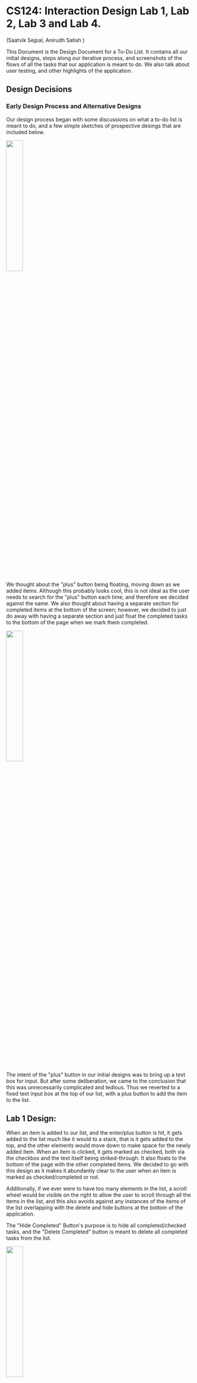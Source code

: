 
# CS124: Interaction Design Lab 1, Lab 2, Lab 3 and Lab 4.

(Saatvik Sejpal, Anirudh Satish
)


This Document is the Design Document for a To-Do List. It contains all our initial designs, steps along our iterative process,
and screenshots of the flows of all the tasks that our application is meant to do. We also talk about user testing, and other highlights of the application.


## Design Decisions

### Early Design Process and Alternative Designs
Our design process began with some discussions on what a to-do list is meant to do, and a few simple
sketches of prospective desings that are included below.


<img src='Screenshots/Page2.png' text-align='center' width=30%/>

We thought about the "plus" button being floating, moving down as we added items.
Although this probably looks cool, this is not ideal as the user needs to search for the "plus"
button each time, and therefore we decided against the same.
We also thought about having a separate section for completed items at the bottom of the screen; however, we decided
to just do away with having a separate section and just float the completed tasks to the bottom of the page when we mark them
completed.

<img src='Screenshots/Page3.png' text-align='center' width=30%/>

The intent of the "plus" button in our initial designs was to bring up a text box
for input. But after some deliberation, we came to the conclusion that this was unnecessarily
complicated and tedious. Thus we reverted to a fixed text input box at the top of our list,
with a plus button to add the item to the list.


## Lab 1 Design:

When an item is added to our list, and the enter/plus button is hit, it gets added to the list much like it would to a stack,
that is it gets added to the top, and the other elements would move down to make space for the newly
added item.
When an item is clicked, it gets marked as checked, both via the checkbox and the text itself being striked-through. It also floats to the bottom of the page with the other
completed items.
We decided to go with this design as it makes it abundantly clear to the user when an item is marked as checked/completed or not.

Additionally, if we ever were to have too many elements in the list, a scroll wheel would be visible on the right to allow the user to scroll through
all the items in the list, and this also avoids against any instances of the items of the list overlapping with the delete and hide buttons
at the bottom of the application.

The "Hide Completed" Button's purpose is to hide all completed/checked tasks, and the "Delete Completed" button is meant
to delete all completed tasks from the list.

<img src='Screenshots/Page4.png' text-align='center' width=30%/>


## Lab 2 Design (changes in Lab2 React implementation):

### List items, completed and uncompleted items
In Lab 2, We implement our app using React, to create a working To-Do list. We made some changes to the initial design in this lab
First, when a new item is added, it does not stay at the top of the List like a stack, but we move it to the bottom of the list (of uncompleted tasks)

Next, when an item is checked, we do move it down the list to a section that has all completed items. However, as opposed to moving a newly checked item to the
very bottom of the list every time, we move it to the completed section, while still maintaining the order in which they were inserted in the
to-do list.

### Buttons:
Based on feedback from Lab1, we made some changes to our buttons in this iteration of the project.
Firstly, if a button is in a situation that it cannot/should not be used, we grey it out, and then disable the actions of the same

Therefore, for the add (+) button, until and unless an input is typed in the text box, it remains greyed out, and as soon as we enter/add the typed item
to our to-do list, it gets greyed out again.

Along the same lines, when no items are marked as completed, or when the to-do list is empty, the "hide completed" and "delete completed" buttons are
greyed out to indicate that they cannot be used (have no function). In addition to this, the buttons are disabled so that accidentally clicking on them does not trigger any
unwanted actions

<img src='Screenshots/HideDeleteDeactivated.png' text-align='center' width=30%/>


When the "hide completed" button is clicked to hide items, the delete button becomes grey and disabled so that users do not accidentally delete
items that they cannot see. Therefore, you can only delete completed items from the list if you are in the visibility mode where you can
see all the items.

<img src='Screenshots/DeleteDeactivate.png' text-align='center' width=30%/>

Finally, we considered comments from Lab 1 about our buttons for the items resembling radio buttons. However, considering the context that they are in (todo list app)
plus the results from the user testing we did, we decided to keep the same design for the buttons (as they also match our rounded theme without sacrificing usability)

### Alert when Delete button is clicked

We added an alert box for when the "delete completed" button is clicked, warning the user that they are going to make an irreversible change,
and asking them to confirm if they want to carry out the action, or hit "No" to revert to the initial state of the list (before the delete button was clicked)
For this alert, we used an Alert package called Sweet alert. The documentation for this alert is below.

We implemented our own CSS to style this alert as to meet the design and theme of our To Do List.

A small note: The sizes of the "No" and "Yes" are actually the same. But the "No" button looks slightly bigger
because by default, that is the one that is selected, and if enter is hit, the "No" button is pressed. We thought about
changing this, but then decided that this makes senese, as users cannot accidentally delete items by hitting enter two times.

Sweet Alert: https://sweetalert.js.org/

<img src='Screenshots/Alertbox.png' text-align='center' width=30%/>



### Changes to Label-Checkbox implementation

To implement editing of items in the Todo List, we removed the functionality of clicking on the label as well to mark the items. Instead, now to mark an item
as completed, a click on the checkbox is required. Clicking on the label enables editing of the text, and allows the user to change the name/title of any task already
in the todo List.

<img src='Screenshots/NewLabelCheck.png' text-align='center' width=30%/>

Additionally, to deal with long tasks (singel task), we implemented a horizontal scrolling mechanism, rather than wrapping. An example of the same is shown below.
This screenshot is a frame while scrolling to the right to see the full item.

<img src='Screenshots/HorizontalScrolling.png' text-align='center' width=30%/>

### Vertical Scrolling

After thinking about edge cases/possible situations where our initial design might break, we thought about implementing
a vertical scrolling mechanism to help deal with lists that have a lot of tasks. A picture of the same is attached below for illustration.
The scroll bar can be seen on the right side of the app.

<img src='Screenshots/VerticalScrolling.png' text-align='center' width=30%/>


## Lab 3 Design:

To incorporate the added functionality of priority for tasks, we needed to make some substantial changes to our
design. These were:
1. Adding a dropdown at the top of the application to allow the user to choose what metric they want to sort by.
2. Adding a dropdown by the input field, to allow the user to add the priority of the task they add to the list. However, users who do not care about priority can continue to use the app with no hiccups, as the default priority of 1
   is applied to all the entered items.
3. A dropdown for each task in the list, indicating the current priority, allowing for editing/changing functionality of priorities.
4. To add the dropdown for each list item, we incorporate a one dimensional gridbox for each list item, which is inserted
   into the two dimensional gridbox that holds all the contents of the list, and the buttons and input fields.

Throughout this design, we maintain our design philosophy of greying out all buttons that cannot be used. Therefore, when
there are no items to be filtered, the filter button remains greyed out, and similarly when there is nothing to add,
the priority button by the input field remains greyed out.

### 1. Dropdown at the top:
The dropdown at the top provides three features to the user. We allow the user to filter by Name, Priority, or Date Created .
The pictures for the flow of performing a sorting task are below.

#### Filter Button at the beginning of the task:
<img src='Screenshots/FilterButtonStart.png' width=30%/>

#### Filter Button while selecting a metric to filter by:
<img src='Screenshots/FilterButtonIntermediate.png' width=30%/>

#### Filter Button after selecting a metric to filter by:
<img src='Screenshots/FilterButtonEnd.png' width=30%/>

### 2. Dropdown by Input Field:

#### When there is nothing in the input field, the dropdown button remains greyed out
<img src='Screenshots/InputPriorityStart.png' width=30%/>

#### While typing, the button becomes orange to indicate that it can be used.
<img src='Screenshots/InputPriorityAdding.png' width=30%/>

#### Clicking on the button gives the following dropdown.
<img src='Screenshots/InputPriorityInter.png' width=30%/>

#### After selecting the priority, and enter/item is added.
Then, the item is added, and the next priority remains the same.
This allows users to enter multiple items in quick succession with the same priority.

<img src='Screenshots/InputPriorityEnd.png' width=30%/>

### 3. Dropdown button for each task item in the list:

#### Before editing the priority of the task, screen looks like this.
<img src='Screenshots/TaskPriorityStart.png' width=30%/>

#### Screen while editing the priority:
<img src='Screenshots/TaskPriorityInter.png' width=30%/>

#### Screen After priority is edited:
<img src='Screenshots/TaskPriorityEnd.png' width=30%/>

## Lab 4 Design:
For this Lab, we added more functionality to our application. These were accessibility (both tabbing and voice over), multiple list functionality and support for multiple
screen sizes.

### Accessibility:
Tabbing follows the order of HTML as it is generated. During all our labs, we were conscious about this, and ensured
that we generated our HTML in the order we want it displayed. Therefore, tabbing through the application (including shift+tab for going in the backward direction) works
really well. Additionally, using the spacebar/enter key to select, move to different pages of the application depending on what the feature is
is needed. Exactly how these mechanics work is addressed in our <a href='https://youtu.be/K11KCT0sHxA'>Youtube Video</a>!

Furthermore, we have made our app very accessible for people with low vision and people who are visually impaired through the use of Aria Labels for our HTML elements. These Aria Labels make it such that if someone uses a Text to Speech Helper such as VoiceOver on Mac, then helper will be able to provide detailed descriptions of what each of the elements in our app do.
A demo showing the functionality of our app with the VoiceOver Utility can be found in this <a href='https://youtu.be/V2-YBc7EShA'>Youtube Video</a>.

### Multiple Lists:

Multiple lists is a must-have feature in any good To-Do list. Now that we have a much better understanding of React, and components,
we were able to implement the same with little to no hiccups. The design for this follows our philosophy that we used for items in our single list To-Do List.
When the application is opened, a screen with all the lists is shown (if any exists, else empty), and adding a new TaskList is the same as adding a new item. The TaskList name is entered in the text input field,
and then it is added to the "List of Lists" or "List of TaskLists".

Each TaskList name can be edited by clicking on it, much like the items in the To-Do List. Then, for each TaskList, there is a "Go" button, which when clicked
opens the "TO-Do List" for that TaskList. Once inside a particular list, we also have a "back" button to allow the user to come back to the main screen with all the different TaskLists, to do other actions.
There is also a delete button, which allows users to delete entire TaskLists individually. However, since deleting a whole TaskList
is a big task (in that you do not want any mistakes), we have an alert pop up to indicate to the user that this is an irreversible action, asking for confirmation to proceed.
We also have a delete-all-lists button that is pretty self explanatory. It deletes all the TaskList, and therefore all the individual tasks in all the TaskLists. Naturally, as this is also a potentially dangerous action,
we have an alert box asking for confirmation from the user that they intend to do the indicated action.

There are some pictures below to show this new features.

Homepage:

<img src='Screenshots/ListOfTasklistsHome.png' width=30%/>

Inside a particular TaskList:

<img src='Screenshots/IndicateBackButton.png' width=30%/>

### Multiple Screen Sizes:

Responsive design is a very important component of an application, that allows it to be used on different sized devices, from different manufacturers.
While our design works for mobiles, desktops and iPads in both landscape and Portrait mode, the way our CSS works allows the application to be viewed in all sizes of screen in between and larger than these three mentioned
sizes, which we think is very cool and important. That is, not only does it work on Moto G4, but also on other mobile devices, and other tablets, and desktop sizes and aspect ratios.

When used on larger screens, our application is not just a zoomed in version of the mobile screen, but the extra screen real estate is used for more items/tasks/TaskLists
to be visible at once without scrolling. We do have slightly larger fonts for bigger displays just to make it easier on the user to parse the information, and use the application to its best potential.

A few pictures indicating the application in a few different screen sizes are below (not all)!:

Desktop:

<img src='Screenshots/DesktopTaskList.png' width=30%/>

Phone Landscape:

<img src='Screenshots/MobileLandscape.png' width=30%/>

iPad Portrait:

<img src='Screenshots/IpadPortrait.png' width=30%/>

iPad Landscape:

<img src='Screenshots/IpadLandscape.png' width=30%/>

iPad Landscape List of TaskLists view:

<img src='Screenshots/IpadLandscapeLists.png' width=30%/>

### Loading Pages

Another change we made to our design, was to  have two separate loading screens: one for the Lists of Lists page, and the other for when we're inside a List. We also added a nice spinning loading icon to our loading pages.


## Lab 5 Design:

For this final Lab, we added support for logging in, and therefore multiple users. We support creating new log ins through 
valid usernames and passwords. We also support logging in via google, and facebook. (TODO)
In conjunction with this, we support sharing of lists with other users. A shared list is editable by the owner, and everyone to whom it is shared, 
however, only the owner can delete this list. 

### Sharing decisions:
In our UI, shared lists and unshared lists are distinguishable, as we display them in two different groups.

If User A shares with user B, it automatically shows up amongst their lists. 

If User A shares a list with User B, User B cannot delete that list

if User A shares a list with User B, User B does not need to accept the sharing, it just shows up. 

We added some pop up Alert boxes to indicate to the user when something goes wrong while signing up. These errors include, but are not limited to:
bad username formatting, too short a password, wrong password, etc. We display the error message that we get from firebase, so that the user
is able to look at the same, and make any changes necessary. 

### New log in page: 

TODO

### New Sign Up Page: 

<img src='Screenshots/Signup.png' width=30%/>

### Example pop up Alert when user enters a wrong password:

<img src='Screenshots/WrongPassword.png' width=30%/>

### New List of Tasklist screen with log out feature:

<img src='Screenshots/NewTasklistView.png' width=30%/>

### New View of one TaskList with Log out and share list buttons:

<img src='Screenshots/NewTaskView.png' width=30%/>


### View of pop up to share with other users:

<img src='Screenshots/ShareListPopup.png' width=30%/>

We are very proud of this feature to share with multiple users. This allows us to auto-fill usernames (emails in this case), and enter multiple
users to share with in the field, very quickly through the keyboard


<img src='Screenshots/ShareListMultiPopup.png' width=30%/>




## User Testing:

### Lab 1 (static app)
We showed our project to one of our roommates, who we will refer to as Person A in this section. As we do not have a working
page/application due to the lack of javascript, we just spoke about the design, their first thoughts on how useable it was, etc.

Person A believed that our application was quite clear on how to add elements to the to-do list, which was via the text input at the top
followed by an enter keystroke, or hitting the plus button. Additionally, they liked our idea of how checked items/completed items
would float down the list and pile up at the bottom of the list, creating a clear demarcation between uncompleted and completed tasks.

They did mention something that we feel could be useful if we are ever to actually implement javascript for this application. To edit
items that are already in the list, they felt that a long press on mobile was the most intuitive and logical way to edit tasks.
Therefore, we would like to add this functionality in our future implementation.

### Lab 2

#### Person B:
(This user testing was done before the complete version of the app was done. i.e, the alert box was not implemented, along with some other teething issues
such as wrapping)
Person B also had positive feedback about our application. They were impressed by how hitting enter while adding an item added it to our list.
They also suggested that when the hide completed button was clicked, and the completed items were hidden, the delete button should be deactivated, so that users do not accidentally delete something they did not intend to.
(This feedback was implemented in our final version). Person B also spoke about how it would be nice if when they checked an item to mark as completed, if it first visually showed itself being checked, and then moving
to its respective place in the lower portion of the list rather than immediately jumping there. They also said, that when adding an item to a list, the focus in the List changed to that item. This would be particularly useful when there are
a lot of items in the list, and the user gets lost when adding new stuff to an already large list. This is something that we have tried to implement, but are stumbling on in the final stages.

Person B was also impressed with the vertical scrolling to accomadate for very large lists with a lot of items.


#### Person C:
Person C thought that our app was overall quite intuitive and easy to use. They were particularly happy that clicking the "Enter" key
while adding a task actually created it and that they did not have to click on the "+" button. Furthermore, they were also impressed by the
Alert Box that shows up when a user attempts to delete a task. One thing that Person C thought was not immediately obvious, was that the tasks were editable
on click. At the moment, we could not think of a way to make it more obvious while maintaining our minimal design, but we will give it more thought in future labs.
Person C also thought that when a task is too long, it was perhaps not convenient that the task extends on the same line and allows the user to scroll horizontally.
While we do note Person C's thoughts, we were having trouble wrapping the text of a task that was too long correctly.


### Lab 3

#### Person D:
This user testing was done before the complete version of our application for this lab was completed.
This person's feedback really helped and resulted in some changes in our delpoyed model.
This user, while adding items to our list, did not know what the 1, 2, 3 referred to priorities. At this stage,
the dropdown in our input field for priority did not have any text, and was simply 1, 2, 3 as well. So the user was confused, and assumed that
these numbers implied how long it should take them to complete the task. Therefore, we took this feedback, and edited the
priority button in the input field to have the text priority while loading as its default value, so that users know what it is.

Person D also commented on how the dropdown for the filter button said "Created", and suggested that "Created Date" would be more
informative, and we took this advice and made the required change to our app.
This user also really liked our alert that pops up when deleted items are deleted.


### Lab 4


#### Person E:

This user testing was done after the complete implementation of our list of TaskLists, with the most recent version of the UI.
This person identified that the main page was a list of TaskLists quite quickly, but suggested that the name we used for this
landing page be something else, and not just "Lists". We took this advice and made the change to it. Person E was very appreciate of the
trash can symbols we used to indicate the delete action, and said that it was "neat" and very intuitive. They were impressed by the ability to edit
the names of TaskLists themselves!

Upon entering a particular TaskList, they were able to find their way around the application quite easily, understanding the mechanics
of how adding/deleting/renaming tasks work. Similar to Person D from Lab 3, they were confused by what the 1,2,3 meant for priority for a bit, but
then were able to understand/use their own interpretation for it, that being that it was the urgency with which the tasks had to be completed.

They liked that the back button was at the top left, keeping with standard conventions of back buttons, particularly in web browsers.
Person E enquired about whether swiping to the right from the left corner of the screen would work/take them back on a mobile device.
To be honest, we did not really think of this until they brought it up, but we recognize that this is a very common gesture in mobile applications,
and want to look into this for possible implementation in future labs!


#### Person F:

This users experience seemed to echo the comments of Person E. They were able to very quickly navigate through the application. This person
added new taskLists to the list, and played around with renaming it, then deleting them/going into a particular list and then adding individual items.
This was very nice to see as they seemed to get all the features fairly intuitively. One comment they made was that they were not sure why the priority dropdown was greyed out
and they kept trying to click this. Our rationale for greying this button out was that when there is no item to be added, the button serves no purpose, and is therefore greyed out, and deactivated.

On discussion later they seemed to like this, but they were still a bit confused by this behaviour while using the application. However, this behaviour did not hinder the way they used the app, rather it was
a minor issue. Due to this observation, we decided to not change the existing functionality of the button, but we do intend on keeping this in mind, and should the
situation come where multiple users are confused by it, or it only hinders more than helps, the change can be made to ensure that the button is not greyed out.

Apart from this, the user had positive feedback, and was quite happy with its performance! This made us very happy as well.

Both Person E and F for this user testing are people who are NOT in this class, and are not CS majors. Therefore they represent a larger percentage of the user population, and it was nice to see
that to even such users, the application was intuitive, and helpful.

### Lab 5:

#### Person G:
TODO

## Screenshots and Images from our implementation:

Attached below is a screenshot of our application at a random stage, with some items in the list, and some items marked as checked.

<img src='Screenshots/MainHTMLPic.png' width=30%/>


We also have images from different stages of our application to show the flow when completing the different tasks that it is intended to do.

For all the following Flows below are flows for any particular TaskList. Since we just added our List of TaskLists functionality, there is a slight to change to this flow
The root flow in each TaskList remains the same, except going to that particular TaskList requires the additional step of clicking "GO" on the corresponding TaskList.


### Task 1: Adding a task to an empty list

To add an item, simply type in the input text box at the top of the app, and then hit "Enter/Return" on your keyboard, or the + button
to add the item to the list.

Screen at the Beginning of the task:

<img src='Screenshots/PreTask1.png' width=30%/>

Screen during the process of adding an item to the list:

<img src='Screenshots/IntermediateTask1.png' width=30%/>

Screen after adding said item to the list:

<img src='Screenshots/PostTask1.png' width=30%/>

### Task 2: Adding an element to a non-empty List

To add an item, simply type in the input text box at the top of the app, and then hit "Enter/Return" on your keyboard, or the + button
to add the item to the list.

Screen at the Beginning of the task:

<img src='Screenshots/PreTask2.png' width=30%/>

Screen during the process of adding the item to the list:

<img src='Screenshots/IntermediateTask2.png' width=30%/>

Screen after adding said item to the list:

<img src='Screenshots/PostTask2.png' width=30%/>

Here we can see how our app deals with new items when there are already existing things to do.
It simply adds it to the bottom of the unchecked portion of the list (if there are any checked items). Therefore, a newly added item floats down the list
and gets added just above completed items (if any)


### Task 3: Mark an Item completed

To mark an item as completed, simply click on the check button on the left, and this marks the item as completed.

Screen at the Beginning of the task:

<img src='Screenshots/PreTask3.png' width=30%/>

Screen after marking item as completed:

<img src='Screenshots/PostTask3.png' width=30%/>

Our app moves the completed items to the bottom of the list, as talked about earlier, therefore grouping all
completed and uncompleted items together.

### Task 4: Rename an item in the list:

To rename a task, a click on the text is all that is required. Once done editing, simply click away (in a different position) or
hit enter

Screen at the Beginning of the task:

<img src='Screenshots/PreTask4.png' width=30%/>

Screen during the process of renaming the item:

<img src='Screenshots/IntermediateTask4.png' width=30%/>

Screen after renaming the item:

<img src='Screenshots/PostTask4.png' width=30%/>

To rename the item, our text is editable, and thus when a user clicks on the text, they are able
to rename that to whatever they please. whether this be completely removing text, or adding some more.


### Task 5: To show only uncompleted items

To accommodate this task, we have a button called "Hide Completed", which is pretty self explanatory.
On clicking this button, the application will hide all completed tasks from the user, and the button's text changes
to show all. Clicking this button show all will revert to the stage where all tasks, both completed and uncompleted are visible

Screen at the Beginning of the task:

<img src='Screenshots/PreTask5.png' width=30%/>

Screen after clicking hide completed button:

<img src='Screenshots/PostTask5.png' width=30%/>

### Task 6: Delete all completed tasks:

For this function, our app has a "delete completed" button, which when clicked will bring up an alert tab,
asking the user to confirm their action, or revert back. If they chose to delete all items delete all items that are marked as checked/completed in the list, leaving only the uncompleted
tasks on the screen. Unlike hide completed tasks, this is not reversible, and actually removes them, rather
than just not showing the completed tasks.

Screen at the Beginning of the task:

<img src='Screenshots/PreTask6.png' width=30%/>

Screen during the alert pop up:

<img src='Screenshots/IntermediateTask6.png' width=30%/>

Screen after deleting all completed tasks (if yes):

<img src='Screenshots/PostTask6.png' width=30%/>

Screen if No/Cancel is hit:

<img src='Screenshots/PreTask6.png' width=30%/>

The flows for a few additional things that we thought would be good to elaborate on are mentioned below.

### Task 7: Going to the TaskList named Homework:

Screen when on the main page of the application:

<img src='Screenshots/GoingToTaskListBeginning.png' width=30%/>

Screen while selecting Go button:

<img src='Screenshots/GoingToTaskListIntermediate.png' width=30%/>

Screen after clicking Go Button:

<img src='Screenshots/GoingToTaskListEndpng' width=30%/>

There is a loading screen with a spinning wheel that shows as the page is loaded. This is more visible on lower end devices, or with throttling/bad internet.


### Task 8: Deleting a TaskList:

Screen when inside that TaskList:

<img src='Screenshots/DeletingTasklistBeginning.png' width=30%/>

Screen after clicking Back:

<img src='Screenshots/DeletingTasklistInter1.png' width=30%/>

Screen after clicking the Trash can corresponding to this List:

<img src='Screenshots/DeletingTasklistInter2.png' width=30%/>

Screen after confirming the deletion:

<img src='Screenshots/DeletingTasklistEnd.png' width=30%/>

The other flows, such as creating a new list, deleting all lists, editing a list follow the same philosophy that was and continues to be used with individual tasks in their TaskLists. Thus we do not mention and have pictures for all these tasks, but do mention that they
are the same in terms of how to do them, with the exception that no marking lists as checked. The analogous thing to do here is to simply delete
the entire list when completed (or keep it. Upto the user).

## Challenges Faced

### Lab 1
Our initial mistake was in understanding the purpose of this lab. We thought that we had to make a fully functioning JavaScript based
Web App that would allow all the To-Do List functionalities. Hence, we spent a few hours, initially working in Raw JS trying to make this a
proper To-Do List. After we realized that the task was to simply make static webpages, our process went a lot more smoothly and we did not face any really
problematic challenges.

I think the primary thing that we struggled with was just not being able to align elements correctly with GridBoxes.
Also, it took us a while to select a font that we were happy with because some of the initial fonts we chose had weird ways of
displaying hyphens. Hence, we finally arrived at the QuickSand font which is a Google Font (and we think it looks pretty good!).


### Lab 2
One of the first challenges we faced was when we were trying to make completed items float below our uncompleted items was that the text of our item would move down; however,
the item that takes its place would be marked as completed. This bug took us a really long time to figure out until we realized that we had to use keys so that React would know
which list item actually needs to be moved where.

Another challenge we faced was wrapping the text in the same alignment as the first line of the task. The text would wrap below the checkbox and we were unable to find a fix for this.
Hence, we changed our implementation so that if a task was too long it would continue on the same line and provide a horizontal scroll bar.

### Lab 3
We struggled a lot with understanding the filtering and how firestore implements this. The thing that took us a while to figure out
was how to re-render the React app when the filter query is run, on the new filtered data. We managed to overcome the issue by
using two different queries, one that uses an OrderBy clause when filter is active, and one that is just our default query when we just want to pull the data as is from firestore.

Another big issue we had this lab was getting the app working simultaneously on two different tabs or devices. We were very puzzled
as this functionality seemed to work in most instances, but not completely. For instance, adding an item/editing an item worked well, and
we could see the update on the other tabs when the change was made on one. However, when an item was marked as checked, or the priority of the same
was changed, the changes were not showing on the other devices. It took us a while to debug this, but we figured it out, and the issue was with
us using a React state, when the props could be used directly.

### Lab 4

The most challenging part of this lab was making it usable in multiple screen sizes. Playing around with a lot of @media screen queries was tedious, but it paid off in the end.
To accomplish this goal of usability in different screen sizes, we had to make some under the hood changes to our implementation, such as adding flex-boxes (grid-boxes with one row)
in multiple other locations. We also had to revert from coding all our CSS in Pixels to percentages and "fr", which was tedious, but made us realize that using percentages is usually the way to go when
creating an application, and to always/most of the time start with that as the foundation.

Another slightly challenging this lab was implementing the List of TaskLists. It took us a bit to visualize what this would entail,
how we would create this new component/components and integrate it into our app. This entailed creating new components, and calling them from our App.js,
and making a host of changes to how the data was stored in our database (adding another layer of nesting). We also had to make
changes to how we used firebase queries, and functions that called firebase functions to do operations on the database. However, once we understood
how to do this, it was smooth sailing from there on.


### Lab 5:
We faced quite a few challenges during this lab. The most pressing one was to get the "sharedWith" field for the list that was selected, 
so that we could use this information to display to the user with whom they have shared the list previously. This is a huge usability feature, 
and helps users from forgetting that they already shared this information with people earlier. However, querying this information was quite difficult for us, as it this
diverted from the way we were querying. We finally managed to figure it out after around 3 hours of debugging by doing some error handling. 

The second major challenge we faced was figuring out how to use a react-plug in that helps us display all the users of the application in a neat way, such as to facilitate
filtering when the user enters emails to share with. We managed to get it working, and style it to our liking. We included it in our app as a pop-up so as to not 
clog up the screen with clutter if a user intends on sharing the information with a lot of users. We are really happy with how this turned out. 

A final hiccup we had was when styling the log in page. Due to our design decisions, we had a lot of nested elements, and therefore had to use a lot of nested gridboxes. 
This was a bit tedious, and hard to do initially, but in the end we figured this out, and the design looks quite appealing and easy to use as well. 

Finally, we were trying to incorporate password verification while signing up. This helps users from typos in the password field which is quite important. 
We did the same, however had some issues with the DOM re-rendering  unexpectedly. We managed to fix most of the issues, but seeing as there are 3 fields to enter while signing up, 
with multiple errors possible in each, we were not able to fix all the permutations and combinations, but we feel like we addressed the most. These issues were entirely visual.  
Due to the robustness of the firebase API, and our checking of matching passwords, users cannot sign in unless the email is formatted accurately, and their passwords match. Sometimes due to the funny 
re-rendering  that we have not fully understood yet, the app goes back to the log in screen. This indicates to the user that something went  wrong ,but the issue is that they would be unsure about what went wrong.
We do our best to minimize this issue. 

## Part of the Design you are most proud of:

We are quite proud of the color scheme that we ended up using. We both think that we are not super artistic and hence are quite proud of how pleasing
our To-Do List looks. The general minimalist design that we have come up with also looks quite nice in our opinion with the rounded corners of all the elements on the page.

We are really happy with the way our completed items move to the bottom portion of the list. We are proud of how we implemented this and also that we understand how it works.

We are also quite pleased with the SWAL alert box that we have when the delete button is clicked. We were able to style this in an attractive way that matched our
app.


### Lab 3:
We are very proud of how our app turned out this week. Firstly, the new buttons we added do not clog the screen.
They are quite nice in their location with regards to the other elements. Also, the philosophy we have of greying out the buttons
when they are not in a position to be used is incorporated with all of these buttons, and we are quite pleased with that.

When a metric for sorting is selected, and changes are made to the tasks in the list, its position changes dynamically. That is,
it slots into its required position according to the filter as soon as the change is made. We think this is pretty cool, and are really happy with this functionality.

We are also proud of our alignment of elements in this application. We used the advice from the guest lecture from Wednesday's class
and applied the same to our app. We tried our best to align elements with something else, and we think this turned out really well.


### Lab 4:
We are really proud of our overall implementation and how this app turned out. We are very pleased with our drive to stick to a design philosophy throughout the development of this application,
and even when implementing the List of TaskLists.
We are also very pleased with the ability of our application to handle different screen sizes and be usable in all of them including landscape mode on devices that support this feature.

Another thing that we are proud of, that is a feature we have carried over from lab 4, but worked really hard to maintain across all screen sizes is alignment.
Aligning the different elements with each other, as the screen changed in size was quite challenging, but quite satisfying once we finished.

Additionally, we are happy with the accessibility that this application has. That is, it is easy to
use with the keyboard only. Also, this is the first time we are using Aria-labels in such a widespread manner, and we are happy with how it turned out.

Finally, during our user testing, we got feedback that our app is intuitive, easy to use, and looks visually appealing. This feedback from our users really made us very proud.  


### Lab 5: 

We are proud of the way we have implemented sharing of lists. We think it is really neat that users are able to see other users on the platform, and select from that list. Additionally,
the filter feature in the plug in that we use, where the user enters the email to share with is really neat. This would be particularly useful when there are a lot of users on the platform , and when someone wants
to share with a lot of users. The plug in also has an auto-fill feature, so hitting enter on the highlighted name adds it to the list to share, and the user can continue entering other people to share to from their keyboard without using
a mouse, or retouching the input field (if on mobile). 

We are very happy with the look of the application. We think it is very intuitive to use, both to us as the developers of this app, but also from the feedback we got during our multiple 
rounds of user testing throughout the development of this application. 

We are also really pleased with the way we stuck to our design philosophy while adding these new features. We stick to our theme, and also stick to the concept of alignment, where
we align items with respect to one another, making it appealing / less cumbersome to use. 

Additionally, implementing  small but really useful features was something we really wanted to pull off well. These were features such as the pop-ups on the log-in screen 
when the user enters information that causes errors from the firebase API, pop-ups when passwords do not match, different UI for shared and unshared lists, and a separate pop-up window where sharing of lists
can be done for more screen real estate. Refer to pictures in the design section that highlight some of these features. 


